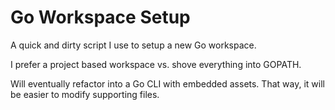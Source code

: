 # Go Workspace Setup

A quick and dirty script I use to setup a new Go workspace.

I prefer a project based workspace vs. shove everything into GOPATH.

Will eventually refactor into a Go CLI with embedded assets.  That way, it will
be easier to modify supporting files.
